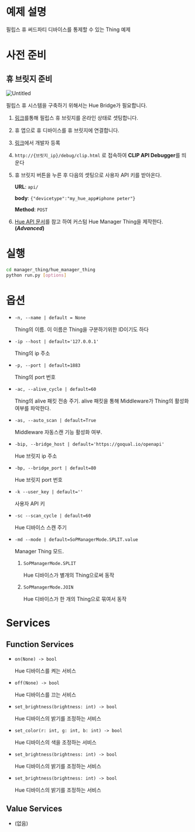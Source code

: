 # 예제 설명

필립스 휴 써드파티 디바이스를 통제할 수 있는 Thing 예제

# 사전 준비

## 휴 브릿지 준비

![Untitled](https://s3-us-west-2.amazonaws.com/secure.notion-static.com/d2d7085c-9ebb-4ce5-8dc5-a6ddd5aeb91e/Untitled.png)

필립스 휴 시스템을 구축하기 위해서는 Hue Bridge가 필요합니다. 

1. [링크](https://ko.manuals.plus/philips/929001180603-hue-smart-bridge-manual)를통해 필립스 휴 브릿지를 온라인 상태로 셋팅합니다. 
2. 휴 앱으로 휴 디바이스를 휴 브릿지에 연결합니다. 
3. [링크](https://developers.meethue.com/develop/get-started-2/)에서 개발자 등록
4. `http://{브릿지_ip}/debug/clip.html` 로 접속하여 **CLIP API Debugger**를 띄운다
5. 휴 브릿지 버튼을 누른 후 다음의 셋팅으로 사용자 API 키를 받아온다.
    
    **URL**: `api/`
    
    **body**: `{"devicetype":"my_hue_app#iphone peter"}`
    
    **Method**: `POST`
    
6. [Hue API 문서](https://developers.meethue.com/develop/hue-api-v2/api-reference/)를 참고 하여 커스텀 Hue Manager Thing을 제작한다. **(*Advanced*)**

# 실행

```bash
cd manager_thing/hue_manager_thing
python run.py [options]
```

# 옵션

- `-n, --name | default = None`
    
    Thing의 이름. 이 이름은 Thing을 구분하기위한 ID이기도 하다 
    
- `-ip --host | default='127.0.0.1'`
    
    Thing의 ip 주소
    
- `-p, --port | default=1883`
    
    Thing의 port 번호
    
- `-ac, --alive_cycle | default=60`
    
    Thing의 alive 패킷 전송 주기. alive 패킷을 통해 Middleware가 Thing의 활성화 여부를 파악한다. 
    
- `-as, --auto_scan | default=True`
    
    Middleware 자동스캔 기능 활성화 여부.
    
- `-bip, --bridge_host | default='https://goqual.io/openapi'`
    
    Hue 브릿지 ip 주소
    
- `-bp, --bridge_port | default=80`
    
    Hue 브릿지 port 번호
    
- `-k --user_key | default=''`
    
    사용자 API 키
    
- `-sc --scan_cycle | default=60`
    
    Hue 디바이스 스캔 주기
    
- `-md --mode | default=SoPManagerMode.SPLIT.value`
    
    Manager Thing 모드.
    
    1. `SoPManagerMode.SPLIT`
        
        Hue 디바이스가 별개의 Thing으로써 동작
        
    2. `SoPManagerMode.JOIN`
        
        Hue 디바이스가 한 개의 Thing으로 묶여서 동작
        

# Services

## Function Services

- `on(None) -> bool`
    
    Hue 디바이스를 켜는 서비스
    
- `off(None) -> bool`
    
    Hue 디바이스를 끄는 서비스
    
- `set_brightness(brightness: int) -> bool`
    
    Hue 디바이스의 밝기를 조정하는 서비스
    
- `set_color(r: int, g: int, b: int) -> bool`
    
    Hue 디바이스의 색을 조정하는 서비스
    
- `set_brightness(brightness: int) -> bool`
    
    Hue 디바이스의 밝기를 조정하는 서비스
    
- `set_brightness(brightness: int) -> bool`
    
    Hue 디바이스의 밝기를 조정하는 서비스
    

## Value Services

- (없음)